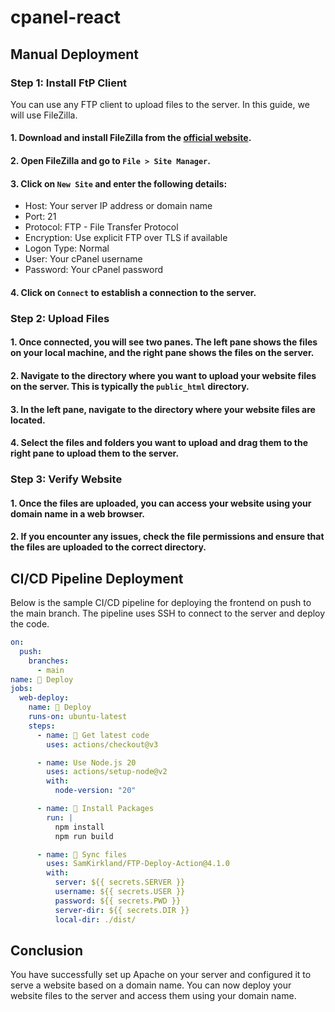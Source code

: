 # cpanel-react

## Manual Deployment

### Step 1: Install FtP Client

You can use any FTP client to upload files to the server. In this guide, we will use FileZilla.

#### 1. Download and install FileZilla from the [official website](https://filezilla-project.org/).

#### 2. Open FileZilla and go to `File > Site Manager`.

#### 3. Click on `New Site` and enter the following details:

- Host: Your server IP address or domain name
- Port: 21
- Protocol: FTP - File Transfer Protocol
- Encryption: Use explicit FTP over TLS if available
- Logon Type: Normal
- User: Your cPanel username
- Password: Your cPanel password

#### 4. Click on `Connect` to establish a connection to the server.

### Step 2: Upload Files

#### 1. Once connected, you will see two panes. The left pane shows the files on your local machine, and the right pane shows the files on the server.

#### 2. Navigate to the directory where you want to upload your website files on the server. This is typically the `public_html` directory.

#### 3. In the left pane, navigate to the directory where your website files are located.

#### 4. Select the files and folders you want to upload and drag them to the right pane to upload them to the server.

### Step 3: Verify Website

#### 1. Once the files are uploaded, you can access your website using your domain name in a web browser.

#### 2. If you encounter any issues, check the file permissions and ensure that the files are uploaded to the correct directory.

## CI/CD Pipeline Deployment

Below is the sample CI/CD pipeline for deploying the frontend on push to the main branch. The pipeline uses SSH to connect to the server and deploy the code.

```yaml
on:
  push:
    branches:
      - main
name: 🚀 Deploy
jobs:
  web-deploy:
    name: 🎉 Deploy
    runs-on: ubuntu-latest
    steps:
      - name: 🚚 Get latest code
        uses: actions/checkout@v3

      - name: Use Node.js 20
        uses: actions/setup-node@v2
        with:
          node-version: "20"

      - name: 🔨 Install Packages
        run: |
          npm install
          npm run build

      - name: 📂 Sync files
        uses: SamKirkland/FTP-Deploy-Action@4.1.0
        with:
          server: ${{ secrets.SERVER }}
          username: ${{ secrets.USER }}
          password: ${{ secrets.PWD }}
          server-dir: ${{ secrets.DIR }}
          local-dir: ./dist/
```

## Conclusion

You have successfully set up Apache on your server and configured it to serve a website based on a domain name. You can now deploy your website files to the server and access them using your domain name.
